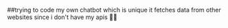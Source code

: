 ##trying to code my own chatbot which is unique it fetches data from other websites since i don't have my apis 🚀🧎
